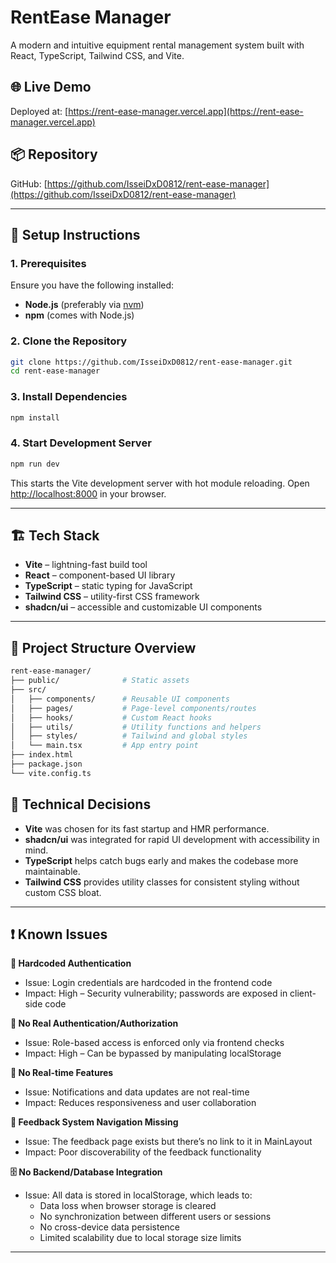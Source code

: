 
# RentEase Manager

A modern and intuitive equipment rental management system built with React, TypeScript, Tailwind CSS, and Vite.

## 🌐 Live Demo

Deployed at: [https://rent-ease-manager.vercel.app](https://rent-ease-manager.vercel.app)

## 📦 Repository

GitHub: [https://github.com/IsseiDxD0812/rent-ease-manager](https://github.com/IsseiDxD0812/rent-ease-manager)

---

## 🚀 Setup Instructions

### 1. Prerequisites

Ensure you have the following installed:

- **Node.js** (preferably via [nvm](https://github.com/nvm-sh/nvm))
- **npm** (comes with Node.js)

### 2. Clone the Repository

```bash
git clone https://github.com/IsseiDxD0812/rent-ease-manager.git
cd rent-ease-manager
````

### 3. Install Dependencies

```bash
npm install
```

### 4. Start Development Server

```bash
npm run dev
```

This starts the Vite development server with hot module reloading. Open [http://localhost:8000](http://localhost:8000) in your browser.

---

## 🏗️ Tech Stack

* **Vite** – lightning-fast build tool
* **React** – component-based UI library
* **TypeScript** – static typing for JavaScript
* **Tailwind CSS** – utility-first CSS framework
* **shadcn/ui** – accessible and customizable UI components

---

## 📁 Project Structure Overview

```bash
rent-ease-manager/
├── public/              # Static assets
├── src/
│   ├── components/      # Reusable UI components
│   ├── pages/           # Page-level components/routes
│   ├── hooks/           # Custom React hooks
│   ├── utils/           # Utility functions and helpers
│   ├── styles/          # Tailwind and global styles
│   └── main.tsx         # App entry point
├── index.html
├── package.json
└── vite.config.ts
```




## 🧠 Technical Decisions

* **Vite** was chosen for its fast startup and HMR performance.
* **shadcn/ui** was integrated for rapid UI development with accessibility in mind.
* **TypeScript** helps catch bugs early and makes the codebase more maintainable.
* **Tailwind CSS** provides utility classes for consistent styling without custom CSS bloat.

---

## ❗ Known Issues

 **🔐 Hardcoded Authentication**

   * Issue: Login credentials are hardcoded in the frontend code
   * Impact: High – Security vulnerability; passwords are exposed in client-side code


 **🧾 No Real Authentication/Authorization**

   * Issue: Role-based access is enforced only via frontend checks
   * Impact: High – Can be bypassed by manipulating localStorage


 **🔄 No Real-time Features**

   * Issue: Notifications and data updates are not real-time
   * Impact: Reduces responsiveness and user collaboration

 **🧭 Feedback System Navigation Missing**

   * Issue: The feedback page exists but there’s no link to it in MainLayout
   * Impact: Poor discoverability of the feedback functionality

 **🗄️ No Backend/Database Integration**

   * Issue: All data is stored in localStorage, which leads to:
      * Data loss when browser storage is cleared
      * No synchronization between different users or sessions
      * No cross-device data persistence
      * Limited scalability due to local storage size limits

---
